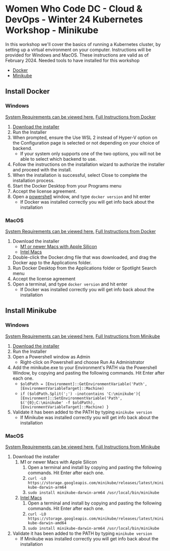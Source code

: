 # Women Who Code DC - Cloud & DevOps - Winter 24 Kubernetes Workshop - Minikube
In this workshop we'll cover the basics of running a Kubernetes cluster, by setting up a virtual environment on your computer. Instructions will be provided for Windows and MacOS. These instructions are valid as of February 2024.
Needed tools to have installed for this workshop
* [Docker](https://docker.com)
* [Minikube](https://minikube.sigs.k8s.io/)
## Install Docker
### Windows
[System Requirements can be viewed here.](https://docs.docker.com/desktop/install/windows-install/#system-requirements)
[Full Instructions from Docker](https://docs.docker.com/desktop/install/windows-install/)

1. [Download the installer](https://desktop.docker.com/win/main/amd64/Docker%20Desktop%20Installer.exe?)
2. Run the Installer
3. When prompted, ensure the Use WSL 2 instead of Hyper-V option on the Configuration page is selected or not depending on your choice of backend.
    * If your system only supports one of the two options, you will not be able to select which backend to use.
4. Follow the instructions on the installation wizard to authorize the installer and proceed with the install.
5. When the installation is successful, select Close to complete the installation process.
6. Start the Docker Desktop from your Programs menu
7. Accept the license agreement.
8. Open a [powershell](https://learn.microsoft.com/en-us/powershell/scripting/install/installing-powershell-on-windows?view=powershell-7.4#installing-the-msi-package) window, and type `docker version` and hit enter
    * If Docker was installed correctly you will get info back about the installation

### MacOS
[System Requirements can be viewed here.](https://docs.docker.com/desktop/install/mac-install/#system-requirements)
[Full Instructions from Docker](https://docs.docker.com/desktop/install/mac-install/)

1. Download the installer
    * [M1 or newer Macs with Apple Silicon](https://desktop.docker.com/mac/main/arm64/Docker.dmg?)
    * [Intel Macs](https://desktop.docker.com/mac/main/amd64/Docker.dmg?)
2. Double-click the Docker.dmg file that was downloaded, and drag the Docker app to the Applications folder.
3. Run Docker Desktop from the Applications folder or Spotlight Search menu
4. Accept the license agreement
5. Open a terminal, and type `docker version` and hit enter
    * If Docker was installed correctly you will get info back about the installation

## Install Minikube

### Windows
[System Requirements can be viewed here.](https://minikube.sigs.k8s.io/docs/start/#what-youll-need)
[Full Instructions from Minikube](https://minikube.sigs.k8s.io/docs/start/)

1. [Download the installer](https://storage.googleapis.com/minikube/releases/latest/minikube-installer.exe)
2. Run the Installer
3. Open a Powershell window as Admin
    * Right-click on Powershell and choose Run As Administrator
4. Add the minikube.exe to your Environment's PATH via the Powershell Window, by copying and pasting the following commands. Hit Enter after each one.
    * `$oldPath = [Environment]::GetEnvironmentVariable('Path', [EnvironmentVariableTarget]::Machine)`
    * `if ($oldPath.Split(';') -inotcontains 'C:\minikube'){
          [Environment]::SetEnvironmentVariable('Path', $('{0};C:\minikube' -f $oldPath), [EnvironmentVariableTarget]::Machine)
       }`
5. Validate it has been added to the PATH by typing `minikube version`
    * If Minikube was installed correctly you will get info back about the installation

### MacOS
[System Requirements can be viewed here.](https://minikube.sigs.k8s.io/docs/start/#what-youll-need)
[Full Instructions from Minikube](https://minikube.sigs.k8s.io/docs/start/)

1. Download the installer
    1. M1 or newer Macs with Apple Silicon
        1. Open a terminal and install by copying and pasting the following commands. Hit Enter after each one.
        2. `curl -LO https://storage.googleapis.com/minikube/releases/latest/minikube-darwin-arm64`
        3. `sudo install minikube-darwin-arm64 /usr/local/bin/minikube`
    2. [Intel Macs](https://desktop.docker.com/mac/main/amd64/Docker.dmg?)
        1. Open a terminal and install by copying and pasting the following commands. Hit Enter after each one.
        2. `curl -LO https://storage.googleapis.com/minikube/releases/latest/minikube-darwin-amd64`
        3. `sudo install minikube-darwin-arm64 /usr/local/bin/minikube`
2. Validate it has been added to the PATH by typing `minikube version`
    * If Minikube was installed correctly you will get info back about the installation